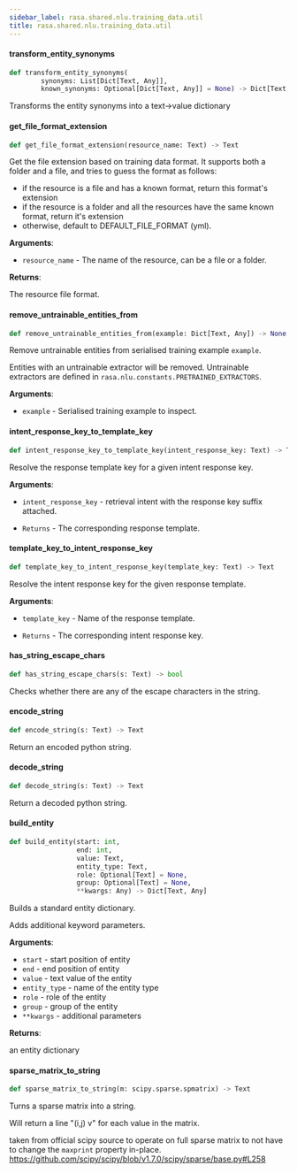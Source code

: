 ```yaml
---
sidebar_label: rasa.shared.nlu.training_data.util
title: rasa.shared.nlu.training_data.util
---
```

#### transform\_entity\_synonyms

```python
def transform_entity_synonyms(
        synonyms: List[Dict[Text, Any]],
        known_synonyms: Optional[Dict[Text, Any]] = None) -> Dict[Text, Any]
```

Transforms the entity synonyms into a text-&gt;value dictionary

#### get\_file\_format\_extension

```python
def get_file_format_extension(resource_name: Text) -> Text
```

Get the file extension based on training data format. It supports both a folder and
a file, and tries to guess the format as follows:

- if the resource is a file and has a known format, return this format&#x27;s extension
- if the resource is a folder and all the resources have the
same known format, return it&#x27;s extension
- otherwise, default to DEFAULT_FILE_FORMAT (yml).

**Arguments**:

- `resource_name` - The name of the resource, can be a file or a folder.

**Returns**:

  The resource file format.

#### remove\_untrainable\_entities\_from

```python
def remove_untrainable_entities_from(example: Dict[Text, Any]) -> None
```

Remove untrainable entities from serialised training example `example`.

Entities with an untrainable extractor will be removed. Untrainable extractors
are defined in `rasa.nlu.constants.PRETRAINED_EXTRACTORS`.

**Arguments**:

- `example` - Serialised training example to inspect.

#### intent\_response\_key\_to\_template\_key

```python
def intent_response_key_to_template_key(intent_response_key: Text) -> Text
```

Resolve the response template key for a given intent response key.

**Arguments**:

- `intent_response_key` - retrieval intent with the response key suffix attached.
  
- `Returns` - The corresponding response template.

#### template\_key\_to\_intent\_response\_key

```python
def template_key_to_intent_response_key(template_key: Text) -> Text
```

Resolve the intent response key for the given response template.

**Arguments**:

- `template_key` - Name of the response template.
  
- `Returns` - The corresponding intent response key.

#### has\_string\_escape\_chars

```python
def has_string_escape_chars(s: Text) -> bool
```

Checks whether there are any of the escape characters in the string.

#### encode\_string

```python
def encode_string(s: Text) -> Text
```

Return an encoded python string.

#### decode\_string

```python
def decode_string(s: Text) -> Text
```

Return a decoded python string.

#### build\_entity

```python
def build_entity(start: int,
                 end: int,
                 value: Text,
                 entity_type: Text,
                 role: Optional[Text] = None,
                 group: Optional[Text] = None,
                 **kwargs: Any) -> Dict[Text, Any]
```

Builds a standard entity dictionary.

Adds additional keyword parameters.

**Arguments**:

- `start` - start position of entity
- `end` - end position of entity
- `value` - text value of the entity
- `entity_type` - name of the entity type
- `role` - role of the entity
- `group` - group of the entity
- `**kwargs` - additional parameters
  

**Returns**:

  an entity dictionary

#### sparse\_matrix\_to\_string

```python
def sparse_matrix_to_string(m: scipy.sparse.spmatrix) -> Text
```

Turns a sparse matrix into a string.

Will return a line &quot;(i,j)  v&quot; for each value in the matrix.

taken from official scipy source to operate on full sparse matrix to not have
to change the `maxprint` property in-place.
https://github.com/scipy/scipy/blob/v1.7.0/scipy/sparse/base.py#L258

